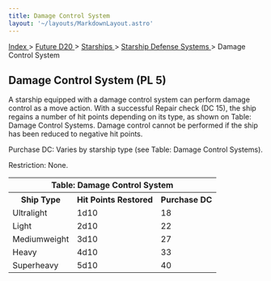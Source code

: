 ```yaml
---
title: Damage Control System
layout: '~/layouts/MarkdownLayout.astro'
---
```


[ Index ](/) > [ Future D20 ](/future.d20.srd) > [ Starships ](/future.d20.srd/starships) > [ Starship Defense Systems ](/future.d20.srd/starships/starship.defense) > Damage Control System

##  Damage Control System (PL 5)

A starship equipped with a damage control system can perform damage control as
a move action. With a successful Repair check (DC 15), the ship regains a
number of hit points depending on its type, as shown on Table: Damage Control
Systems. Damage control cannot be performed if the ship has been reduced to
negative hit points.

Purchase DC: Varies by starship type (see Table: Damage Control Systems).

Restriction: None.


<table> <tr> <th colspan="3"> Table: Damage Control System </th> </tr> <tr> <th> Ship Type </th> <th> Hit Points Restored </th> <th> Purchase DC </th> </tr> <tr> <td> Ultralight </td> <td> 1d10 </td> <td> 18 </td> </tr> <tr class="shaded"> <td> Light </td> <td> 2d10 </td> <td> 22 </td> </tr> <tr> <td> Mediumweight </td> <td> 3d10 </td> <td> 27 </td> </tr> <tr class="shaded"> <td> Heavy </td> <td> 4d10 </td> <td> 33 </td> </tr> <tr> <td> Superheavy </td> <td> 5d10 </td> <td> 40 </td> </tr> </table>


